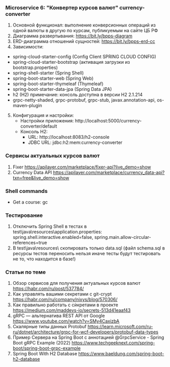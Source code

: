 ### Microservice 6: "Конвертер курсов валют" currency-converter
1. Основной функционал: выполнение конверсионных операций из одной валюты в другую по курсам, публикуемым на сайте ЦБ РФ
2. Диаграмма развертывания: https://bit.ly/bpps-diagram
3. ERD-диаграмма отношений сущностей: https://bit.ly/bpps-erd-cc
4. Зависимости:
  - spring-cloud-starter-config (Config Client SPRING CLOUD CONFIG)
  - spring-cloud-starter-bootstrap (активация загрузки из bootstrap.properties)
  - spring-shell-starter (Spring Shell)
  - spring-boot-starter-web (Spring Web)
  - spring-boot-starter-thymeleaf (Thymeleaf)
  - spring-boot-starter-data-jpa (Spring Data JPA)
  - h2 (H2) примечание: консоль доступна в версии H2 2.1.214
  - grpc-netty-shaded, grpc-protobuf, grpc-stub, javax.annotation-api, os-maven-plugin
5. Конфигурация и настройки:
   - Настройки приложения: http://localhost:5000/currency-converter/default
   - Консоль H2:
     - URL: http://localhost:8083/h2-console
     - JDBC URL: jdbc:h2:mem:currency-converter

### Сервисы актуальных курсов валют
1. Fixer https://apilayer.com/marketplace/fixer-api?live_demo=show
2. Currency Data API https://apilayer.com/marketplace/currency_data-api?txn=free&live_demo=show

### Shell commands
  - Get a course: gc

### Тестирование
1. Отключить Spring Shell в тестах в test\java\resources\application.properties: spring.shell.interactive.enabled=false, spring.main.allow-circular-references=true
2. В test\java\resources\ скопировать только data.sql (файл schema.sql в ресурсы тестов переносить нельзя иначе тесты будут тестировать не то, что находится в базе!)

### Статьи по теме
1. Обзор сервисов для получения актуальных курсов валют https://habr.com/ru/post/537784/
2. Как управлять вашими секретами с git-crypt https://habr.com/ru/company/nixys/blog/570306/
3. Как правильно работать с сѝкретами в проекте https://medium.com/maddevs-io/secrets-513d41eaaf43
4. gRPC — альтернатива REST API от Google https://www.youtube.com/watch?v=SMy4CaxizbA
5. Скалярные типы данных Protobuf https://learn.microsoft.com/ru-ru/dotnet/architecture/grpc-for-wcf-developers/protobuf-data-types
6. Пример Сервера на Spring Boot c аннотацией @GrpcService - Spring Boot gRPC Example (2022) https://www.techgeeknext.com/spring-boot/spring-boot-grpc-example
7. Spring Boot With H2 Database https://www.baeldung.com/spring-boot-h2-database
